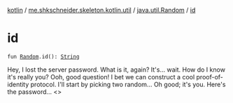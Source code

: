 [kotlin](../../index.md) / [me.shkschneider.skeleton.kotlin.util](../index.md) / [java.util.Random](index.md) / [id](./id.md)

# id

`fun `[`Random`](https://docs.oracle.com/javase/6/docs/api/java/util/Random.html)`.id(): `[`String`](https://kotlinlang.org/api/latest/jvm/stdlib/kotlin/-string/index.html)

Hey, I lost the server password. What is it, again?
 It's... wait. How do I know it's really you?
 Ooh, good question! I bet we can construct a cool proof-of-identity protocol. I'll start by picking two random...
 Oh good; it's you. Here's the password...
&lt;&gt;

